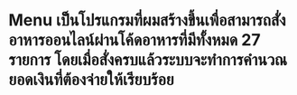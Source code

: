 # Menu เป็นโปรแกรมที่ผมสร้างขึ้นเพื่อสามารถสั่งอาหารออนไลน์ผ่านโค้ดอาหารที่มีทั้งหมด 27 รายการ โดยเมื่อสั่งครบแล้วระบบจะทำการคำนวณยอดเงินที่ต้องจ่ายให้เรียบร้อย
